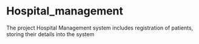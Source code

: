 # Hospital_management
The project Hospital Management system includes registration of patients, storing their details into the system
